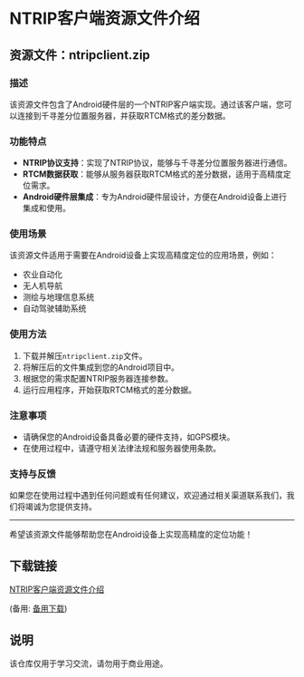 # NTRIP客户端资源文件介绍

## 资源文件：ntripclient.zip

### 描述
该资源文件包含了Android硬件层的一个NTRIP客户端实现。通过该客户端，您可以连接到千寻差分位置服务器，并获取RTCM格式的差分数据。

### 功能特点
- **NTRIP协议支持**：实现了NTRIP协议，能够与千寻差分位置服务器进行通信。
- **RTCM数据获取**：能够从服务器获取RTCM格式的差分数据，适用于高精度定位需求。
- **Android硬件层集成**：专为Android硬件层设计，方便在Android设备上进行集成和使用。

### 使用场景
该资源文件适用于需要在Android设备上实现高精度定位的应用场景，例如：
- 农业自动化
- 无人机导航
- 测绘与地理信息系统
- 自动驾驶辅助系统

### 使用方法
1. 下载并解压`ntripclient.zip`文件。
2. 将解压后的文件集成到您的Android项目中。
3. 根据您的需求配置NTRIP服务器连接参数。
4. 运行应用程序，开始获取RTCM格式的差分数据。

### 注意事项
- 请确保您的Android设备具备必要的硬件支持，如GPS模块。
- 在使用过程中，请遵守相关法律法规和服务器使用条款。

### 支持与反馈
如果您在使用过程中遇到任何问题或有任何建议，欢迎通过相关渠道联系我们，我们将竭诚为您提供支持。

---

希望该资源文件能够帮助您在Android设备上实现高精度的定位功能！

## 下载链接
[NTRIP客户端资源文件介绍](https://pan.quark.cn/s/4e9f4f210143) 

(备用: [备用下载](https://pan.baidu.com/s/1lLof2tsr2n_eecxzd5yMTQ?pwd=1234))

## 说明

该仓库仅用于学习交流，请勿用于商业用途。
